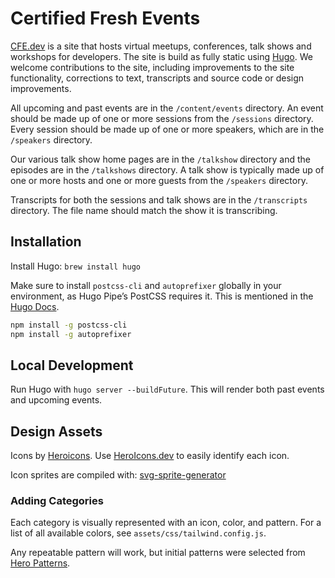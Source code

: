 # Certified Fresh Events

[CFE.dev](https://cfe.dev) is a site that hosts virtual meetups, conferences, talk shows and workshops for developers. The site is build as fully static using [Hugo](https://gohugo.io). We welcome contributions to the site, including improvements to the site functionality, corrections to text, transcripts and source code or design improvements.

All upcoming and past events are in the `/content/events` directory. An event should be made up of one or more sessions from the `/sessions` directory. Every session should be made up of one or more speakers, which are in the `/speakers` directory.

Our various talk show home pages are in the `/talkshow` directory and the episodes are in the `/talkshows` directory. A talk show is typically made up of one or more hosts and one or more guests from the `/speakers` directory.

Transcripts for both the sessions and talk shows are in the `/transcripts` directory. The file name should match the show it is transcribing.

## Installation

Install Hugo: `brew install hugo`

Make sure to install `postcss-cli` and `autoprefixer` globally in your environment, as Hugo Pipe’s PostCSS requires it. This is mentioned in the [Hugo Docs](https://gohugo.io/hugo-pipes/postcss/).

```bash
npm install -g postcss-cli
npm install -g autoprefixer
```

## Local Development

Run Hugo with `hugo server --buildFuture`. This will render both past events and upcoming events.

## Design Assets

Icons by [Heroicons](https://github.com/refactoringui/heroicons). Use [HeroIcons.dev](https://heroicons.dev/) to easily identify each icon.

Icon sprites are compiled with: [svg-sprite-generator](https://www.npmjs.com/package/svg-sprite-generator)

### Adding Categories

Each category is visually represented with an icon, color, and pattern. For a list of all available colors, see `assets/css/tailwind.config.js`.

Any repeatable pattern will work, but initial patterns were selected from [Hero Patterns](https://www.heropatterns.com/).
